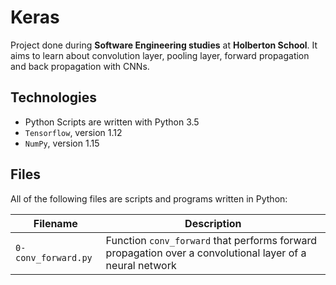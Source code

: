 # Keras

Project done during **Software Engineering studies** at **Holberton School**. It aims to learn about convolution layer, pooling layer, forward propagation and back propagation with CNNs.

## Technologies
* Python Scripts are written with Python 3.5
* `Tensorflow`, version 1.12
* `NumPy`, version 1.15

## Files
All of the following files are scripts and programs written in Python:

| Filename | Description |
| -------- | ----------- |
| `0-conv_forward.py` | Function `conv_forward` that performs forward propagation over a convolutional layer of a neural network |
